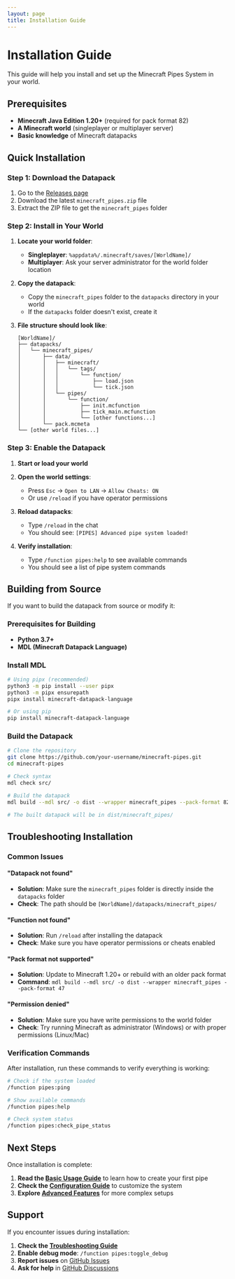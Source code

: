 ```yaml
---
layout: page
title: Installation Guide
---
```


# Installation Guide

This guide will help you install and set up the Minecraft Pipes System in your world.

## Prerequisites

- **Minecraft Java Edition 1.20+** (required for pack format 82)
- **A Minecraft world** (singleplayer or multiplayer server)
- **Basic knowledge** of Minecraft datapacks

## Quick Installation

### Step 1: Download the Datapack

1. Go to the [Releases page](https://github.com/aaron777collins/MinecraftPipes/releases)
2. Download the latest `minecraft_pipes.zip` file
3. Extract the ZIP file to get the `minecraft_pipes` folder

### Step 2: Install in Your World

1. **Locate your world folder**:
   - **Singleplayer**: `%appdata%/.minecraft/saves/[WorldName]/`
   - **Multiplayer**: Ask your server administrator for the world folder location

2. **Copy the datapack**:
   - Copy the `minecraft_pipes` folder to the `datapacks` directory in your world
   - If the `datapacks` folder doesn't exist, create it

3. **File structure should look like**:
   ```
   [WorldName]/
   ├── datapacks/
   │   └── minecraft_pipes/
   │       ├── data/
   │       │   ├── minecraft/
   │       │   │   └── tags/
   │       │   │       └── function/
   │       │   │           ├── load.json
   │       │   │           └── tick.json
   │       │   └── pipes/
   │       │       └── function/
   │       │           ├── init.mcfunction
   │       │           ├── tick_main.mcfunction
   │       │           └── [other functions...]
   │       └── pack.mcmeta
   └── [other world files...]
   ```

### Step 3: Enable the Datapack

1. **Start or load your world**
2. **Open the world settings**:
   - Press `Esc` → `Open to LAN` → `Allow Cheats: ON`
   - Or use `/reload` if you have operator permissions

3. **Reload datapacks**:
   - Type `/reload` in the chat
   - You should see: `[PIPES] Advanced pipe system loaded!`

4. **Verify installation**:
   - Type `/function pipes:help` to see available commands
   - You should see a list of pipe system commands

## Building from Source

If you want to build the datapack from source or modify it:

### Prerequisites for Building

- **Python 3.7+**
- **MDL (Minecraft Datapack Language)**

### Install MDL

```bash
# Using pipx (recommended)
python3 -m pip install --user pipx
python3 -m pipx ensurepath
pipx install minecraft-datapack-language

# Or using pip
pip install minecraft-datapack-language
```

### Build the Datapack

```bash
# Clone the repository
git clone https://github.com/your-username/minecraft-pipes.git
cd minecraft-pipes

# Check syntax
mdl check src/

# Build the datapack
mdl build --mdl src/ -o dist --wrapper minecraft_pipes --pack-format 82

# The built datapack will be in dist/minecraft_pipes/
```

## Troubleshooting Installation

### Common Issues

#### "Datapack not found"
- **Solution**: Make sure the `minecraft_pipes` folder is directly inside the `datapacks` folder
- **Check**: The path should be `[WorldName]/datapacks/minecraft_pipes/`

#### "Function not found"
- **Solution**: Run `/reload` after installing the datapack
- **Check**: Make sure you have operator permissions or cheats enabled

#### "Pack format not supported"
- **Solution**: Update to Minecraft 1.20+ or rebuild with an older pack format
- **Command**: `mdl build --mdl src/ -o dist --wrapper minecraft_pipes --pack-format 47`

#### "Permission denied"
- **Solution**: Make sure you have write permissions to the world folder
- **Check**: Try running Minecraft as administrator (Windows) or with proper permissions (Linux/Mac)

### Verification Commands

After installation, run these commands to verify everything is working:

```bash
# Check if the system loaded
/function pipes:ping

# Show available commands
/function pipes:help

# Check system status
/function pipes:check_pipe_status
```

## Next Steps

Once installation is complete:

1. **Read the [Basic Usage Guide](basic-usage)** to learn how to create your first pipe
2. **Check the [Configuration Guide](configuration)** to customize the system
3. **Explore [Advanced Features](advanced-features)** for more complex setups

## Support

If you encounter issues during installation:

1. **Check the [Troubleshooting Guide](troubleshooting)**
2. **Enable debug mode**: `/function pipes:toggle_debug`
3. **Report issues** on [GitHub Issues](https://github.com/aaron777collins/MinecraftPipes/issues)
4. **Ask for help** in [GitHub Discussions](https://github.com/aaron777collins/MinecraftPipes/discussions)

